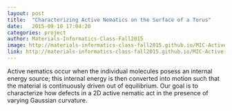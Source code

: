 ```yaml
---
layout: post
title:  "Characterizing Active Nematics on the Surface of a Torus"
date:   2015-09-10 17:04:20
categories: project
author: Materials-Informatics-Class-Fall2015
image: http://materials-informatics-class-fall2015.github.io/MIC-Active-Nematics-Torus/img/Active_header.jpg
link: http://materials-informatics-class-fall2015.github.io/MIC-Active-Nematics-Torus/
---
```

 Active nematics occur when the individual molecules posess an internal energy source; this internal energy is then converted into motion such that the material is continuously driven out of equilibrium. Our goal is to characterize how defects in a 2D active nematic act in the presence of varying Gaussian curvature.